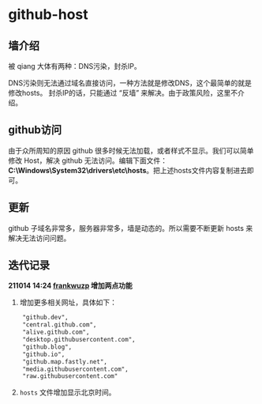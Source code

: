 # github-host

## 墙介绍

被 qiang 大体有两种：DNS污染，封杀IP。 

DNS污染则无法通过域名直接访问，一种方法就是修改DNS，这个最简单的就是修改hosts。 封杀IP的话，只能通过 “反墙” 来解决。由于政策风险，这里不介绍。 

## github访问

由于众所周知的原因 github 很多时候无法加载，或者样式不显示。我们可以简单修改 Host，解决 github 无法访问。编辑下面文件：
**C:\Windows\System32\drivers\etc\hosts**。把上述hosts文件内容复制进去即可。


## 更新

github 子域名非常多，服务器非常多，墙是动态的。所以需要不断更新 hosts 来解决无法访问问题。

## 迭代记录

**211014 14:24 [frankwuzp](https://github.com/frankwuzp) 增加两点功能**

1. 增加更多相关网址，具体如下：

```txt
    "github.dev",
    "central.github.com",
    "alive.github.com",
    "desktop.githubusercontent.com",
    "github.blog",
    "github.io",
    "github.map.fastly.net",
    "media.githubusercontent.com",
    "raw.githubusercontent.com"
```

2. `hosts` 文件增加显示北京时间。

